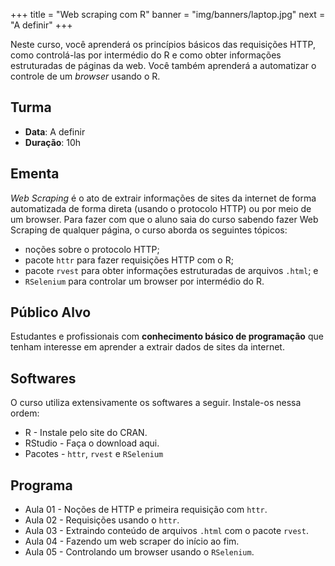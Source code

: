 +++
title = "Web scraping com R"
banner = "img/banners/laptop.jpg"
next = "A definir"
+++

Neste curso, você aprenderá os princípios básicos das requisições HTTP, como controlá-las
por intermédio do R e como obter informações estruturadas de páginas da web. 
Você também aprenderá a automatizar o controle de um *browser* usando o R.

<!--more-->

## Turma

* __Data__: A definir
* __Duração__: 10h

## Ementa

*Web Scraping* é o ato de extrair informações de sites da internet de forma
automatizada de forma direta (usando o protocolo HTTP) ou por meio de um browser.
Para fazer com que o aluno saia do curso sabendo fazer Web Scraping de qualquer
página, o curso aborda os seguintes tópicos:

* noções sobre o protocolo HTTP;
* pacote `httr` para fazer requisições HTTP com o R;
* pacote `rvest` para obter informações estruturadas de arquivos `.html`; e
* `RSelenium` para controlar um browser por intermédio do R.

## Público Alvo

Estudantes e profissionais com __conhecimento básico de programação__ que tenham
interesse em aprender a extrair dados de sites da internet.

## Softwares

O curso utiliza extensivamente os softwares a seguir. Instale-os nessa ordem:

* R - Instale pelo site do CRAN.
* RStudio - Faça o download aqui.
* Pacotes - `httr`, `rvest` e `RSelenium`

## Programa

* Aula 01 - Noções de HTTP e primeira requisição com `httr`.
* Aula 02 - Requisições usando o `httr`.
* Aula 03 - Extraindo conteúdo de arquivos `.html` com o pacote `rvest`.
* Aula 04 - Fazendo um web scraper do início ao fim.
* Aula 05 - Controlando um browser usando o `RSelenium`.
